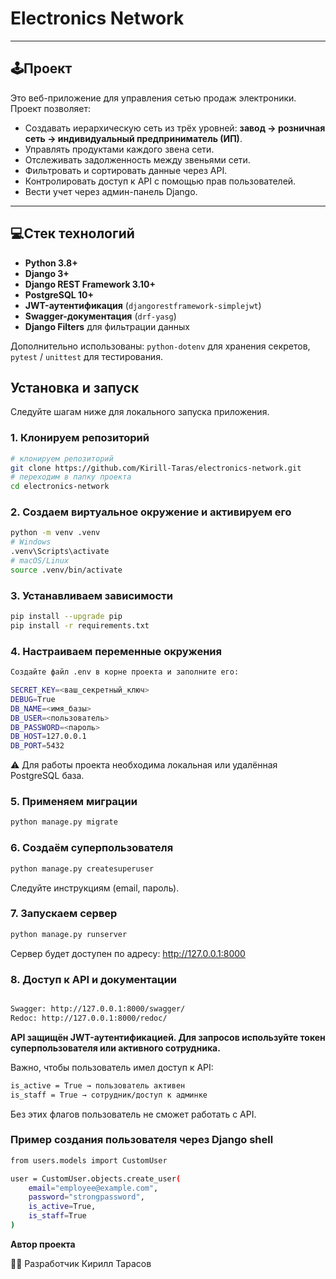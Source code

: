 # Electronics Network
---

## 🕹️Проект
Это веб-приложение для управления сетью продаж электроники. Проект позволяет:

- Создавать иерархическую сеть из трёх уровней: **завод → розничная сеть → индивидуальный предприниматель (ИП)**.  
- Управлять продуктами каждого звена сети.  
- Отслеживать задолженность между звеньями сети.  
- Фильтровать и сортировать данные через API.  
- Контролировать доступ к API с помощью прав пользователей.  
- Вести учет через админ-панель Django.

---

## 💻Стек технологий

- **Python 3.8+**  
- **Django 3+**  
- **Django REST Framework 3.10+**  
- **PostgreSQL 10+**  
- **JWT-аутентификация** (`djangorestframework-simplejwt`)  
- **Swagger-документация** (`drf-yasg`)  
- **Django Filters** для фильтрации данных  

Дополнительно использованы: `python-dotenv` для хранения секретов, `pytest` / `unittest` для тестирования.


## Установка и запуск

Следуйте шагам ниже для локального запуска приложения.

### 1. Клонируем репозиторий

```bash
# клонируем репозиторий
git clone https://github.com/Kirill-Taras/electronics-network.git
# переходим в папку проекта
cd electronics-network
```

### 2. Создаем виртуальное окружение и активируем его
```bash
python -m venv .venv
# Windows
.venv\Scripts\activate
# macOS/Linux
source .venv/bin/activate
```

### 3. Устанавливаем зависимости
```bash
pip install --upgrade pip
pip install -r requirements.txt
```
### 4. Настраиваем переменные окружения
```bash
Создайте файл .env в корне проекта и заполните его:

SECRET_KEY=<ваш_секретный_ключ>
DEBUG=True
DB_NAME=<имя_базы>
DB_USER=<пользователь>
DB_PASSWORD=<пароль>
DB_HOST=127.0.0.1
DB_PORT=5432
```

⚠️ Для работы проекта необходима локальная или удалённая PostgreSQL база.

### 5. Применяем миграции
```bash
python manage.py migrate
```
### 6. Создаём суперпользователя
```bash
python manage.py createsuperuser
```
Следуйте инструкциям (email, пароль).
### 7. Запускаем сервер
```bash
python manage.py runserver
```
Сервер будет доступен по адресу: http://127.0.0.1:8000

### 8. Доступ к API и документации
```bash

Swagger: http://127.0.0.1:8000/swagger/
Redoc: http://127.0.0.1:8000/redoc/
```

**API защищён JWT-аутентификацией. Для запросов используйте токен суперпользователя или активного сотрудника.**

Важно, чтобы пользователь имел доступ к API:
```bash
is_active = True → пользователь активен
is_staff = True → сотрудник/доступ к админке
```
Без этих флагов пользователь не сможет работать с API.

### Пример создания пользователя через Django shell
```bash
from users.models import CustomUser

user = CustomUser.objects.create_user(
    email="employee@example.com",
    password="strongpassword",
    is_active=True,
    is_staff=True
)
```

**Автор проекта** 

🧑‍💼 Разработчик Кирилл Тарасов